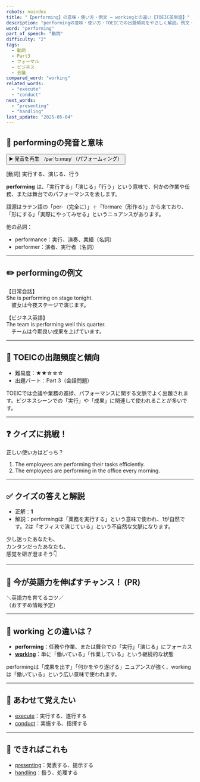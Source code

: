 ```yaml
---
robots: noindex
title: "【performing】の意味・使い方・例文 ― workingとの違い【TOEIC英単語】"
description: "performingの意味・使い方・TOEICでの出題傾向をやさしく解説。例文・クイズ付きでworkingとの違いもわかりやすく学べます。"
word: "performing"
part_of_speech: "動詞"
difficulty: "2"
tags:
  - 動詞
  - Part3
  - フォーマル
  - ビジネス
  - 会議
compared_word: "working"
related_words:
  - "execute"
  - "conduct"
next_words:
  - "presenting"
  - "handling"
last_update: "2025-05-04"
---
```


## 🔰 performingの発音と意味

<button class="play-audio" onclick="playTTS('performing')">
  <span class="play-audio-main">
    ▶️ 発音を再生　/pərˈfɔːrmɪŋ/
  </span>
  <span class="play-audio-sub">
    （パフォームィング）
  </span>
</button>

[動詞] 実行する、演じる、行う

**performing** は、「実行する」「演じる」「行う」という意味で、何かの作業や任務、または舞台でのパフォーマンスを表します。

語源はラテン語の「per-（完全に）」＋「formare（形作る）」から来ており、「形にする」「実際にやってみせる」というニュアンスがあります。

他の品詞：  
- performance：実行、演奏、業績（名詞）
- performer：演者、実行者（名詞）

---

## ✏️ performingの例文

【日常会話】  
She is performing on stage tonight.  
　彼女は今夜ステージで演じます。

【ビジネス英語】  
The team is performing well this quarter.  
　チームは今期良い成果を上げています。

---

## 🎯 TOEICの出題頻度と傾向

- 難易度：★★☆☆☆
- 出題パート：Part 3（会話問題）

TOEICでは会議や業務の進捗、パフォーマンスに関する文脈でよく出題されます。ビジネスシーンでの「実行」や「成果」に関連して使われることが多いです。

---

## ❓ クイズに挑戦！

正しい使い方はどっち？

1. The employees are performing their tasks efficiently.  
2. The employees are performing in the office every morning.

---

## ✅ クイズの答えと解説

- 正解：**1**
- 解説：performingは「業務を実行する」という意味で使われ、1が自然です。2は「オフィスで演じている」という不自然な文脈になります。

少し迷ったあなたも、  
カンタンだったあなたも、  
感覚を研ぎ澄まそう👇️

---

## 🚀 今が英語力を伸ばすチャンス！ (PR)

<div class="info-center">
＼英語力を育てるコツ／<br>  
（おすすめ情報予定）
</div>

---

## 🤔  working との違いは？

- **performing**：任務や作業、または舞台での「実行」「演じる」にフォーカス
- **[working](/word/working/)**：単に「働いている」「作業している」という継続的な状態

performingは「成果を出す」「何かをやり遂げる」ニュアンスが強く、workingは「働いている」という広い意味で使われます。

---

## 🧩 あわせて覚えたい

- [execute](/word/execute/)：実行する、遂行する
- [conduct](/word/conduct/)：実施する、指揮する

---

## 📖 できればこれも

- [presenting](/word/presenting/)：発表する、提示する
- [handling](/word/handling/)：扱う、処理する

<!-- cvid: aid39_bid04 -->
